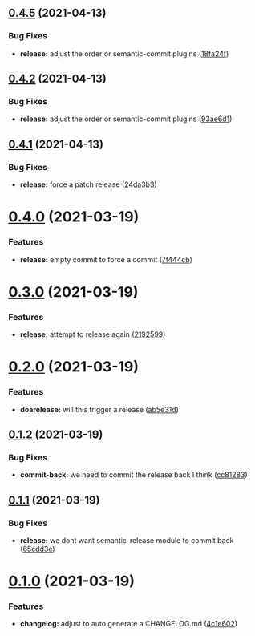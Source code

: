 ## [0.4.5](https://github.com/hutchic/github_actions_playground/compare/0.4.4...0.4.5) (2021-04-13)


### Bug Fixes

* **release:** adjust the order or semantic-commit plugins ([18fa24f](https://github.com/hutchic/github_actions_playground/commit/18fa24fb83af4e62a1f6d2b9f68acc840ff7d240))

## [0.4.2](https://github.com/hutchic/github_actions_playground/compare/0.4.1...0.4.2) (2021-04-13)


### Bug Fixes

* **release:** adjust the order or semantic-commit plugins ([93ae6d1](https://github.com/hutchic/github_actions_playground/commit/93ae6d1efe072d71677b169ab8aa61d9552d9194))

## [0.4.1](https://github.com/hutchic/github_actions_playground/compare/0.4.0...0.4.1) (2021-04-13)


### Bug Fixes

* **release:** force a patch release ([24da3b3](https://github.com/hutchic/github_actions_playground/commit/24da3b393f19dc2d1dff3da664ec8792d9ab8a1e))

# [0.4.0](https://github.com/hutchic/github_actions_playground/compare/0.3.1...0.4.0) (2021-03-19)


### Features

* **release:** empty commit to force a commit ([7f444cb](https://github.com/hutchic/github_actions_playground/commit/7f444cb164d4be58f394becccad4791684916b3d))

# [0.3.0](https://github.com/hutchic/github_actions_playground/compare/0.2.0...0.3.0) (2021-03-19)


### Features

* **release:** attempt to release again ([2192599](https://github.com/hutchic/github_actions_playground/commit/2192599b90576caeec7989e98b772f178a44c8f4))

# [0.2.0](https://github.com/hutchic/github_actions_playground/compare/0.1.2...0.2.0) (2021-03-19)


### Features

* **doarelease:** will this trigger a release ([ab5e31d](https://github.com/hutchic/github_actions_playground/commit/ab5e31dd94e5e27e31af0c7fa240f8b9974cfbab))

## [0.1.2](https://github.com/hutchic/github_actions_playground/compare/0.1.1...0.1.2) (2021-03-19)


### Bug Fixes

* **commit-back:** we need to commit the release back I think ([cc81283](https://github.com/hutchic/github_actions_playground/commit/cc81283d5d1eea52e069fa1a97ebb3e8dd3f0b0e))

## [0.1.1](https://github.com/hutchic/github_actions_playground/compare/0.1.0...0.1.1) (2021-03-19)


### Bug Fixes

* **release:** we dont want semantic-release module to commit back ([65cdd3e](https://github.com/hutchic/github_actions_playground/commit/65cdd3eba904580547de5205c094495134eb178b))

# [0.1.0](https://github.com/hutchic/github_actions_playground/compare/0.0.28...0.1.0) (2021-03-19)


### Features

* **changelog:** adjust to auto generate a CHANGELOG.md ([4c1e602](https://github.com/hutchic/github_actions_playground/commit/4c1e6023864329ada9aaf6da23016582897fe3e9))
